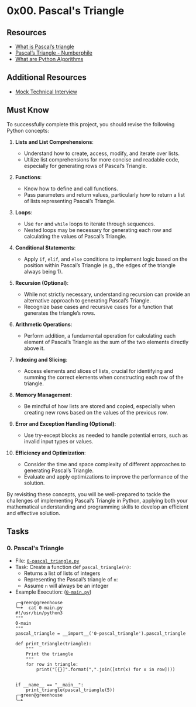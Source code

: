 # 0x00. Pascal's Triangle
## Resources

- [What is Pascal’s triangle](https://intranet.alxswe.com/rltoken/F458nFkW9StJum2zPI4khg "What is Pascal's triangle")
- [Pascal’s Triangle - Numberphile](https://intranet.alxswe.com/rltoken/XXMN2RVCCGcF5l5ZnUIv8Q "Pascal's Triangle - Numberphile")
- [What are Python Algorithms](https://intranet.alxswe.com/rltoken/q5v0xbgrVxG4Nf-fV-BW2w "What are Python Algorithms")

## Additional Resources

- [Mock Technical Interview](https://intranet.alxswe.com/rltoken/vKf7Spm4xxFMom3x4Jx52g "Mock Technical Interview")

## Must Know

To successfully complete this project, you should revise the following Python concepts:

1. **Lists and List Comprehensions**:
    
    - Understand how to create, access, modify, and iterate over lists.
    - Utilize list comprehensions for more concise and readable code, especially for generating rows of Pascal’s Triangle.
2. **Functions**:
    
    - Know how to define and call functions.
    - Pass parameters and return values, particularly how to return a list of lists representing Pascal’s Triangle.
3. **Loops**:
    
    - Use `for` and `while` loops to iterate through sequences.
    - Nested loops may be necessary for generating each row and calculating the values of Pascal’s Triangle.
4. **Conditional Statements**:
    
    - Apply `if`, `elif`, and `else` conditions to implement logic based on the position within Pascal’s Triangle (e.g., the edges of the triangle always being 1).
5. **Recursion (Optional)**:
    
    - While not strictly necessary, understanding recursion can provide an alternative approach to generating Pascal’s Triangle.
    - Recognize base cases and recursive cases for a function that generates the triangle’s rows.
6. **Arithmetic Operations**:
    
    - Perform addition, a fundamental operation for calculating each element of Pascal’s Triangle as the sum of the two elements directly above it.
7. **Indexing and Slicing**:
    
    - Access elements and slices of lists, crucial for identifying and summing the correct elements when constructing each row of the triangle.
8. **Memory Management**:
    
    - Be mindful of how lists are stored and copied, especially when creating new rows based on the values of the previous row.
9. **Error and Exception Handling (Optional)**:
    
    - Use try-except blocks as needed to handle potential errors, such as invalid input types or values.
10. **Efficiency and Optimization**:
    
    - Consider the time and space complexity of different approaches to generating Pascal’s Triangle.
    - Evaluate and apply optimizations to improve the performance of the solution.

By revisiting these concepts, you will be well-prepared to tackle the challenges of implementing Pascal’s Triangle in Python, applying both your mathematical understanding and programming skills to develop an efficient and effective solution.

## Tasks

### 0. Pascal's Triangle
- File: [`0-pascal_triangle.py`](./0-pascal_triangle.py "0-pascal_triangle.py")
- Task: Create a function def `pascal_triangle(n)`:
    - Returns a list of lists of integers
    - Representing the Pascal’s triangle of `n`:
    - Assume `n` will always be an integer
- Example Execution: ([`0-main.py`](./0-main.py "0-main.py"))
    ```
    ╭─green@greenhouse 
    ╰─➤  cat 0-main.py 
    #!/usr/bin/python3
    """
    0-main
    """
    pascal_triangle = __import__('0-pascal_triangle').pascal_triangle

    def print_triangle(triangle):
        """
        Print the triangle
        """
        for row in triangle:
            print("[{}]".format(",".join([str(x) for x in row])))


    if __name__ == "__main__":
        print_triangle(pascal_triangle(5))
    ╭─green@greenhouse 
    ╰─➤  
    ```
